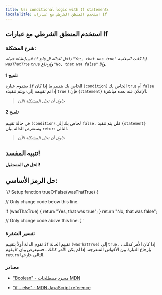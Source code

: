```yaml
---
title: Use conditional logic with If statements
localeTitle: استخدم المنطق الشرطي مع عبارات If
---
```

## استخدم المنطق الشرطي مع عبارات If

### شرح المشكلة:

_قم بإنشاء جملة `if` داخل الدالة لإرجاع `"Yes, that was true"` إذا كانت المعلمة `wasThatTrue` `true` وإرجاع `"No, that was false"` وإلا._

#### تلميح 1

ستقوم عبارة `if` الخاص بك بتقييم ما إذا كان `(condition)` الخاص بك `true` أم `false` ويتم تنفيذه (إذا تم تقييمه إلى `true` ) فإن `{statement}` الإعلان عنه بعده مباشرة.

> _حاول أن تحل المشكلة الآن_

#### تلميح 2

في حالة تقييم `(condition)` الخاص بك إلى `false` ، فلن يتم تنفيذ `{statement}` وستعرض الدالة بيان `return` التالي.

> _حاول أن تحل المشكلة الآن_

## تنبيه المفسد!

**الحل في المستقبل!**

## حل الرمز الأساسي:

 `// Setup 
 function trueOrFalse(wasThatTrue) { 
 
  // Only change code below this line. 
 
  if (wasThatTrue) 
   { 
    return "Yes, that was true"; 
    } 
  return "No, that was false"; 
 
  // Only change code above this line. 
 } 
` 

### تفسير الشفرة

تقوم الدالة أولاً بتقييم `if` تقييم الحالة `(wasThatTrue)` إلى `true` . إذا كان الأمر كذلك ، يقوم ir بإرجاع العبارة بين الأقواس المتعرجة. إذا لم يكن الأمر كذلك ، فسيعرض بيان `return` التالي خارجها.

### مصادر

*   ["Boolean" - مسرد مصطلحات MDN](https://developer.mozilla.org/en-US/docs/Glossary/Boolean)
    
*   ["if… else" - MDN JavaScript reference](https://developer.mozilla.org/en-US/docs/Web/JavaScript/Reference/Statements/if…else)